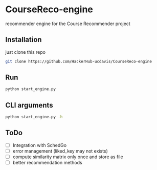 # CourseReco-engine

recommender engine for the Course Recommender project 

## Installation

just clone this repo

```bash
git clone https://github.com/HackerHub-ucdavis/CourseReco-engine
```

## Run

```bash
python start_engine.py
```

## CLI arguments

```bash
python start_engine.py -h
```

## ToDo

* [ ] Integration with SchedGo
* [ ] error management (liked_key may not exists)
* [ ] compute similarity matrix only once and store as file
* [ ] better recommendation methods
